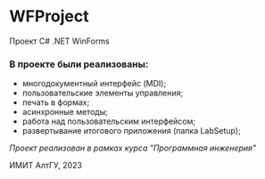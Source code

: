 # WFProject

Проект C# .NET WinForms

### В проекте были реализованы: 
* многодокументный интерфейс (MDI);
* пользовательские элементы управления;
* печать в формах;
* асинхронные методы;
* работа над пользовательским интерфейсом;
* развертывание итогового приложения (папка LabSetup);


_Проект реализован в рамках курса "Программная инженерия"_

ИМИТ АлтГУ, 2023
